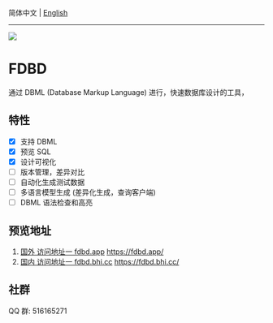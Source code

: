 简体中文 | [English](/README-en.md)

---

[![](https://cloudbase.net/deploy.svg)](https://console.cloud.tencent.com/webify/new?tpl=https%3A%2F%2Fgithub.com%2FStringKe%2Ffdbd&reponame=fdbd)

# FDBD

通过 DBML (Database Markup Language) 进行，快速数据库设计的工具，

## 特性

-   [x] 支持 DBML
-   [x] 预览 SQL
-   [x] 设计可视化
-   [ ] 版本管理，差异对比
-   [ ] 自动化生成测试数据
-   [ ] 多语言模型生成 (差异化生成，查询客户端)
-   [ ] DBML 语法检查和高亮

## 预览地址

1. [国外 访问地址一 fdbd.app](https://fdbd.app/) https://fdbd.app/
2. [国内 访问地址一 fdbd.bhi.cc](https://fdbd.bhi.cc/) https://fdbd.bhi.cc/

## 社群

QQ 群: 516165271
